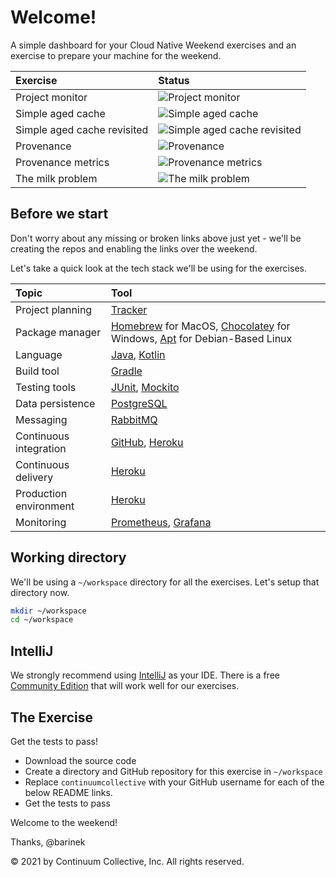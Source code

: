 # Welcome!

A simple dashboard for your Cloud Native Weekend exercises and an exercise to prepare your machine for the weekend.

|Exercise|Status|
|:---|:---|
|Project monitor| ![Project monitor](https://github.com/continuumcollective/project-monitor/actions/workflows/build.yml/badge.svg)|
|Simple aged cache| ![Simple aged cache](https://github.com/continuumcollective/simple-aged-cache/actions/workflows/build.yml/badge.svg)|
|Simple aged cache revisited| ![Simple aged cache revisited](https://github.com/continuumcollective/simple-aged-cache-revisited/actions/workflows/build.yml/badge.svg)|
|Provenance| ![Provenance](https://github.com/continuumcollective/provenance/actions/workflows/build.yml/badge.svg)|
|Provenance metrics| ![Provenance metrics](https://github.com/continuumcollective/provenance-metrics/actions/workflows/build.yml/badge.svg)|
|The milk problem| ![The milk problem](https://github.com/continuumcollective/the-milk-problem/actions/workflows/build.yml/badge.svg)|

## Before we start

Don't worry about any missing or broken links above just yet - we'll be creating the repos
and enabling the links over the weekend.

Let's take a quick look at the tech stack we'll be using for the exercises.

|Topic|Tool|
|:---|:---|
|Project planning|[Tracker](https://www.pivotaltracker.com/)|
|Package manager|[Homebrew](https://brew.sh/) for MacOS, [Chocolatey](https://chocolatey.org/) for Windows, [Apt](https://wiki.debian.org/Apt) for Debian-Based Linux|
|Language|[Java](https://en.wikipedia.org/wiki/Java_%28programming_language%29), [Kotlin](https://kotlinlang.org/)|
|Build tool|[Gradle](https://gradle.org/)|
|Testing tools|[JUnit](https://junit.org/junit5/), [Mockito](https://site.mockito.org/)|
|Data persistence|[PostgreSQL](https://www.postgresql.org/)|
|Messaging|[RabbitMQ](https://www.rabbitmq.com/)|
|Continuous integration|[GitHub](https://github.com/), [Heroku](https://www.heroku.com/)|
|Continuous delivery|[Heroku](https://www.heroku.com/)|
|Production environment|[Heroku](https://www.heroku.com/)|
|Monitoring|[Prometheus](https://prometheus.io/), [Grafana](https://grafana.com/)|

## Working directory

We'll be using a `~/workspace` directory for all the exercises. Let's setup that directory now.

```bash
mkdir ~/workspace
cd ~/workspace
```

## IntelliJ

We strongly recommend using [IntelliJ](https://www.jetbrains.com/idea/) as your IDE. There is a free
[Community Edition](https://www.jetbrains.com/idea/features/editions_comparison_matrix.html)
that will work well for our exercises.

## The Exercise

Get the tests to pass!

- Download the source code
- Create a directory and GitHub repository for this exercise in `~/workspace`
- Replace `continuumcollective` with your GitHub username for each of the below README links.
- Get the tests to pass

Welcome to the weekend!

Thanks, @barinek

© 2021 by Continuum Collective, Inc. All rights reserved.
